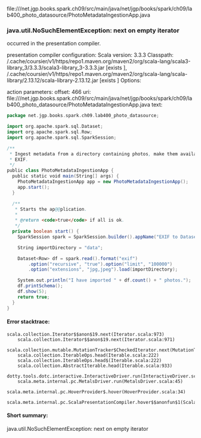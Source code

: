 file://<WORKSPACE>/net.jgp.books.spark.ch09/src/main/java/net/jgp/books/spark/ch09/lab400_photo_datasource/PhotoMetadataIngestionApp.java
### java.util.NoSuchElementException: next on empty iterator

occurred in the presentation compiler.

presentation compiler configuration:
Scala version: 3.3.3
Classpath:
<HOME>/.cache/coursier/v1/https/repo1.maven.org/maven2/org/scala-lang/scala3-library_3/3.3.3/scala3-library_3-3.3.3.jar [exists ], <HOME>/.cache/coursier/v1/https/repo1.maven.org/maven2/org/scala-lang/scala-library/2.13.12/scala-library-2.13.12.jar [exists ]
Options:



action parameters:
offset: 466
uri: file://<WORKSPACE>/net.jgp.books.spark.ch09/src/main/java/net/jgp/books/spark/ch09/lab400_photo_datasource/PhotoMetadataIngestionApp.java
text:
```scala
package net.jgp.books.spark.ch09.lab400_photo_datasource;

import org.apache.spark.sql.Dataset;
import org.apache.spark.sql.Row;
import org.apache.spark.sql.SparkSession;

/**
 * Ingest metadata from a directory containing photos, make them available as
 * EXIF.
 */
public class PhotoMetadataIngestionApp {
  public static void main(String[] args) {
    PhotoMetadataIngestionApp app = new PhotoMetadataIngestionApp();
    app.start();
  }

  /**
   * Starts the ap@@plication.
   * 
   * @return <code>true</code> if all is ok.
   */
  private boolean start() {
    SparkSession spark = SparkSession.builder().appName("EXIF to Dataset").master("local").getOrCreate();

    String importDirectory = "data";

    Dataset<Row> df = spark.read().format("exif")
        .option("recursive", "true").option("limit", "100000")
        .option("extensions", "jpg,jpeg").load(importDirectory);

    System.out.println("I have imported " + df.count() + " photos.");
    df.printSchema();
    df.show(5);
    return true;
  }
}

```



#### Error stacktrace:

```
scala.collection.Iterator$$anon$19.next(Iterator.scala:973)
	scala.collection.Iterator$$anon$19.next(Iterator.scala:971)
	scala.collection.mutable.MutationTracker$CheckedIterator.next(MutationTracker.scala:76)
	scala.collection.IterableOps.head(Iterable.scala:222)
	scala.collection.IterableOps.head$(Iterable.scala:222)
	scala.collection.AbstractIterable.head(Iterable.scala:933)
	dotty.tools.dotc.interactive.InteractiveDriver.run(InteractiveDriver.scala:168)
	scala.meta.internal.pc.MetalsDriver.run(MetalsDriver.scala:45)
	scala.meta.internal.pc.HoverProvider$.hover(HoverProvider.scala:34)
	scala.meta.internal.pc.ScalaPresentationCompiler.hover$$anonfun$1(ScalaPresentationCompiler.scala:368)
```
#### Short summary: 

java.util.NoSuchElementException: next on empty iterator